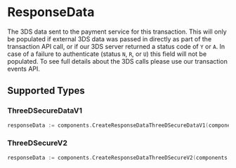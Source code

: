 # ResponseData

The 3DS data sent to the payment service for this transaction. This will only be populated if external 3DS data was passed in directly as part of the transaction API call, or if our 3DS server returned a status code of `Y` or `A`. In case of a failure to authenticate (status `N`, `R`, or `U`) this field will not be populated. To see full details about the 3DS calls please use our transaction events API.


## Supported Types

### ThreeDSecureDataV1

```go
responseData := components.CreateResponseDataThreeDSecureDataV1(components.ThreeDSecureDataV1{/* values here */})
```

### ThreeDSecureV2

```go
responseData := components.CreateResponseDataThreeDSecureV2(components.ThreeDSecureV2{/* values here */})
```

